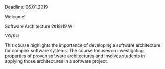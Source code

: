Deadline: 06.01.2019

Welcome!

Software Architecture 2018/19 W

VO/KU

This course highlights the importance of developing a software architecture for complex software systems. The course focuses on investigating properties of proven software architectures and involves students in applying those architectures in a software project.
